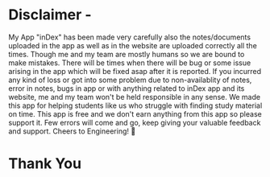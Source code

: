 # Disclaimer - 
My App "inDex" has been made very carefully also the notes/documents uploaded in the app as well as in the website are uploaded correctly all the times. Though me and my team are mostly humans so we are bound to make mistakes. There will be times when there will be bug or some issue arising in the app which will be fixed asap after it is reported. If you incurred any kind of loss or got into some problem due to non-availablity of notes, error in notes, bugs in app or with anything related to inDex app and its website, me and my team won't be held responsible in any sense. We made this app for helping students like us who struggle with finding study material on time. This app is free and we don't earn anything from this app so please support it. Few errors will come and go, keep giving your valuable feedback and support.
Cheers to Engineering! 🍺



# Thank You
